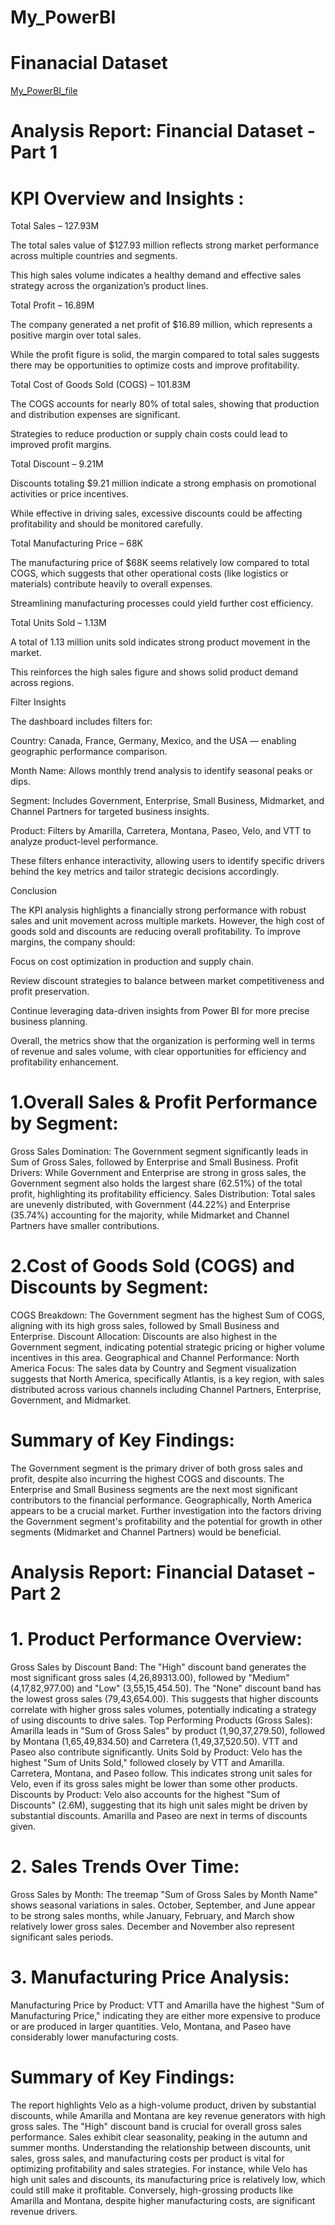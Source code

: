 # My_PowerBI
# Finanacial Dataset 
[My_PowerBI_file](Power_BI_Project.pbix)
# Analysis Report: Financial Dataset - Part 1
# KPI Overview and Insights :

Total Sales – 127.93M

The total sales value of $127.93 million reflects strong market performance across multiple countries and segments.

This high sales volume indicates a healthy demand and effective sales strategy across the organization’s product lines.

Total Profit – 16.89M

The company generated a net profit of $16.89 million, which represents a positive margin over total sales.

While the profit figure is solid, the margin compared to total sales suggests there may be opportunities to optimize costs and improve profitability.

Total Cost of Goods Sold (COGS) – 101.83M

The COGS accounts for nearly 80% of total sales, showing that production and distribution expenses are significant.

Strategies to reduce production or supply chain costs could lead to improved profit margins.

Total Discount – 9.21M

Discounts totaling $9.21 million indicate a strong emphasis on promotional activities or price incentives.

While effective in driving sales, excessive discounts could be affecting profitability and should be monitored carefully.

Total Manufacturing Price – 68K

The manufacturing price of $68K seems relatively low compared to total COGS, which suggests that other operational costs (like logistics or materials) contribute heavily to overall expenses.

Streamlining manufacturing processes could yield further cost efficiency.

Total Units Sold – 1.13M

A total of 1.13 million units sold indicates strong product movement in the market.

This reinforces the high sales figure and shows solid product demand across regions.

Filter Insights

The dashboard includes filters for:

Country: Canada, France, Germany, Mexico, and the USA — enabling geographic performance comparison.

Month Name: Allows monthly trend analysis to identify seasonal peaks or dips.

Segment: Includes Government, Enterprise, Small Business, Midmarket, and Channel Partners for targeted business insights.

Product: Filters by Amarilla, Carretera, Montana, Paseo, Velo, and VTT to analyze product-level performance.

These filters enhance interactivity, allowing users to identify specific drivers behind the key metrics and tailor strategic decisions accordingly.

Conclusion

The KPI analysis highlights a financially strong performance with robust sales and unit movement across multiple markets. However, the high cost of goods sold and discounts are reducing overall profitability.
To improve margins, the company should:

Focus on cost optimization in production and supply chain.

Review discount strategies to balance between market competitiveness and profit preservation.

Continue leveraging data-driven insights from Power BI for more precise business planning.

Overall, the metrics show that the organization is performing well in terms of revenue and sales volume, with clear opportunities for efficiency and profitability enhancement.
# 1.Overall Sales & Profit Performance by Segment:
Gross Sales Domination: The Government segment significantly leads in Sum of Gross Sales, followed by Enterprise and Small Business.
Profit Drivers: While Government and Enterprise are strong in gross sales, the Government segment also holds the largest share (62.51%) of the total profit, highlighting its profitability efficiency.
Sales Distribution: Total sales are unevenly distributed, with Government (44.22%) and Enterprise (35.74%) accounting for the majority, while Midmarket and Channel Partners have smaller contributions.
# 2.Cost of Goods Sold (COGS) and Discounts by Segment:
COGS Breakdown: The Government segment has the highest Sum of COGS, aligning with its high gross sales, followed by Small Business and Enterprise.
Discount Allocation: Discounts are also highest in the Government segment, indicating potential strategic pricing or higher volume incentives in this area.
Geographical and Channel Performance:
North America Focus: The sales data by Country and Segment visualization suggests that North America, specifically Atlantis, is a key region, with sales distributed across various channels including Channel Partners, Enterprise, Government, and Midmarket.
# Summary of Key Findings:
The Government segment is the primary driver of both gross sales and profit, despite also incurring the highest COGS and discounts. The Enterprise and Small Business segments are the next most significant contributors to the financial performance. Geographically, North America appears to be a crucial market. Further investigation into the factors driving the Government segment's profitability and the potential for growth in other segments (Midmarket and Channel Partners) would be beneficial.
# Analysis Report: Financial Dataset - Part 2
# 1. Product Performance Overview:
Gross Sales by Discount Band: The "High" discount band generates the most significant gross sales (4,26,89313.00), followed by "Medium" (4,17,82,977.00) and "Low" (3,55,15,454.50). The "None" discount band has the lowest gross sales (79,43,654.00). This suggests that higher discounts correlate with higher gross sales volumes, potentially indicating a strategy of using discounts to drive sales.
Top Performing Products (Gross Sales): Amarilla leads in "Sum of Gross Sales" by product (1,90,37,279.50), followed by Montana (1,65,49,834.50) and Carretera (1,49,37,520.50). VTT and Paseo also contribute significantly.
Units Sold by Product: Velo has the highest "Sum of Units Sold," followed closely by VTT and Amarilla. Carretera, Montana, and Paseo follow. This indicates strong unit sales for Velo, even if its gross sales might be lower than some other products.
Discounts by Product: Velo also accounts for the highest "Sum of Discounts" (2.6M), suggesting that its high unit sales might be driven by substantial discounts. Amarilla and Paseo are next in terms of discounts given.
# 2. Sales Trends Over Time:
Gross Sales by Month: The treemap "Sum of Gross Sales by Month Name" shows seasonal variations in sales. October, September, and June appear to be strong sales months, while January, February, and March show relatively lower gross sales. December and November also represent significant sales periods.
# 3. Manufacturing Price Analysis:
Manufacturing Price by Product: VTT and Amarilla have the highest "Sum of Manufacturing Price," indicating they are either more expensive to produce or are produced in larger quantities. Velo, Montana, and Paseo have considerably lower manufacturing costs.
# Summary of Key Findings:
The report highlights Velo as a high-volume product, driven by substantial discounts, while Amarilla and Montana are key revenue generators with high gross sales. The "High" discount band is crucial for overall gross sales performance. Sales exhibit clear seasonality, peaking in the autumn and summer months. Understanding the relationship between discounts, unit sales, gross sales, and manufacturing costs per product is vital for optimizing profitability and sales strategies. For instance, while Velo has high unit sales and discounts, its manufacturing price is relatively low, which could still make it profitable. Conversely, high-grossing products like Amarilla and Montana, despite higher manufacturing costs, are significant revenue drivers.
